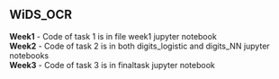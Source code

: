 ## WiDS_OCR
**Week1** - Code of task 1 is in file week1 jupyter notebook <br/>
**Week2** - Code of task 2 is in both digits_logistic and digits_NN jupyter notebooks <br/>
**Week3** - Code of task 3 is in finaltask jupyter notebook

